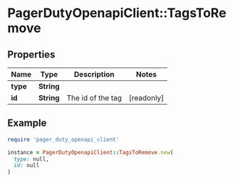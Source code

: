 # PagerDutyOpenapiClient::TagsToRemove

## Properties

| Name | Type | Description | Notes |
| ---- | ---- | ----------- | ----- |
| **type** | **String** |  |  |
| **id** | **String** | The id of the tag | [readonly] |

## Example

```ruby
require 'pager_duty_openapi_client'

instance = PagerDutyOpenapiClient::TagsToRemove.new(
  type: null,
  id: null
)
```

